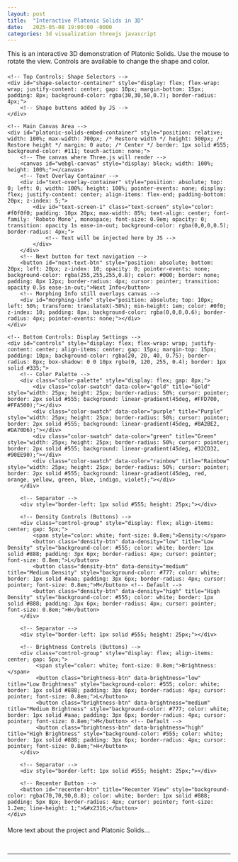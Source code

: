 ```yaml
---
layout: post
title:  "Interactive Platonic Solids in 3D"
date:   2025-05-08 19:00:00 -0000
categories: 3d visualization threejs javascript
---
```


<style>
@import url('https://fonts.googleapis.com/css2?family=Roboto+Mono&display=swap');

/* Use Roboto Mono for overlay text and make background transparent */
#text-screen-1 {
  font-family: 'Roboto Mono', monospace !important;
  background-color: transparent !important;
}
</style>

This is an interactive 3D demonstration of Platonic Solids. Use the mouse to rotate the view. Controls are available to change the shape and color.

<!-- Container for the whole interactive component -->
<div id="platonic-solids-interactive-block" style="margin-top: 20px; margin-bottom: 20px;">

    <!-- Top Controls: Shape Selectors -->
    <div id="shape-selector-container" style="display: flex; flex-wrap: wrap; justify-content: center; gap: 10px; margin-bottom: 15px; padding: 8px; background-color: rgba(30,30,50,0.7); border-radius: 4px;">
        <!-- Shape buttons added by JS -->
    </div>

    <!-- Main Canvas Area -->
    <div id="platonic-solids-embed-container" style="position: relative; width: 100%; max-width: 700px; /* Restore width */ height: 500px; /* Restore height */ margin: 0 auto; /* Center */ border: 1px solid #555; background-color: #111; touch-action: none;">
        <!-- The canvas where Three.js will render -->
        <canvas id="webgl-canvas" style="display: block; width: 100%; height: 100%;"></canvas>
        <!-- Text Overlay Container -->
        <div id="text-overlay-container" style="position: absolute; top: 0; left: 0; width: 100%; height: 100%; pointer-events: none; display: flex; justify-content: center; align-items: flex-end; padding-bottom: 20px; z-index: 5;">
            <div id="text-screen-1" class="text-screen" style="color: #f0f0f0; padding: 10px 20px; max-width: 85%; text-align: center; font-family: 'Roboto Mono', monospace; font-size: 0.9em; opacity: 0; transition: opacity 1s ease-in-out; background-color: rgba(0,0,0,0.5); border-radius: 4px;">
                <!-- Text will be injected here by JS -->
            </div>
        </div>
        <!-- Next button for text navigation -->
        <button id="next-text-btn" style="position: absolute; bottom: 20px; left: 20px; z-index: 10; opacity: 0; pointer-events: none; background-color: rgba(255,255,255,0.8); color: #000; border: none; padding: 8px 12px; border-radius: 4px; cursor: pointer; transition: opacity 0.5s ease-in-out;">Next Info</button>
        <!-- Morphing Info still overlays canvas -->
        <div id="morphing-info" style="position: absolute; top: 10px; left: 50%; transform: translateX(-50%); min-height: 1em; color: #0f0; z-index: 10; padding: 8px; background-color: rgba(0,0,0,0.6); border-radius: 4px; pointer-events: none;"></div>
    </div>

    <!-- Bottom Controls: Display Settings -->
    <div id="controls" style="display: flex; flex-wrap: wrap; justify-content: center; align-items: center; gap: 15px; margin-top: 15px; padding: 10px; background-color: rgba(20, 20, 40, 0.75); border-radius: 8px; box-shadow: 0 0 10px rgba(0, 120, 255, 0.4); border: 1px solid #335;">
        <!-- Color Palette -->
        <div class="color-palette" style="display: flex; gap: 8px;">
            <div class="color-swatch" data-color="gold" title="Gold" style="width: 25px; height: 25px; border-radius: 50%; cursor: pointer; border: 2px solid #555; background: linear-gradient(45deg, #FFD700, #FFA500);"></div>
            <div class="color-swatch" data-color="purple" title="Purple" style="width: 25px; height: 25px; border-radius: 50%; cursor: pointer; border: 2px solid #555; background: linear-gradient(45deg, #8A2BE2, #DA70D6);"></div>
            <div class="color-swatch" data-color="green" title="Green" style="width: 25px; height: 25px; border-radius: 50%; cursor: pointer; border: 2px solid #555; background: linear-gradient(45deg, #32CD32, #90EE90);"></div>
            <div class="color-swatch" data-color="rainbow" title="Rainbow" style="width: 25px; height: 25px; border-radius: 50%; cursor: pointer; border: 2px solid #555; background: linear-gradient(45deg, red, orange, yellow, green, blue, indigo, violet);"></div>
        </div>
        
        <!-- Separator -->
        <div style="border-left: 1px solid #555; height: 25px;"></div>

        <!-- Density Controls (Buttons) -->
        <div class="control-group" style="display: flex; align-items: center; gap: 5px;">
            <span style="color: white; font-size: 0.8em;">Density:</span>
            <button class="density-btn" data-density="low" title="Low Density" style="background-color: #555; color: white; border: 1px solid #888; padding: 3px 6px; border-radius: 4px; cursor: pointer; font-size: 0.8em;">L</button>
            <button class="density-btn" data-density="medium" title="Medium Density" style="background-color: #777; color: white; border: 1px solid #aaa; padding: 3px 6px; border-radius: 4px; cursor: pointer; font-size: 0.8em;">M</button> <!-- Default -->
            <button class="density-btn" data-density="high" title="High Density" style="background-color: #555; color: white; border: 1px solid #888; padding: 3px 6px; border-radius: 4px; cursor: pointer; font-size: 0.8em;">H</button>
        </div>

        <!-- Separator -->
        <div style="border-left: 1px solid #555; height: 25px;"></div>

        <!-- Brightness Controls (Buttons) -->
        <div class="control-group" style="display: flex; align-items: center; gap: 5px;">
             <span style="color: white; font-size: 0.8em;">Brightness:</span>
             <button class="brightness-btn" data-brightness="low" title="Low Brightness" style="background-color: #555; color: white; border: 1px solid #888; padding: 3px 6px; border-radius: 4px; cursor: pointer; font-size: 0.8em;">L</button>
             <button class="brightness-btn" data-brightness="medium" title="Medium Brightness" style="background-color: #777; color: white; border: 1px solid #aaa; padding: 3px 6px; border-radius: 4px; cursor: pointer; font-size: 0.8em;">M</button> <!-- Default -->
             <button class="brightness-btn" data-brightness="high" title="High Brightness" style="background-color: #555; color: white; border: 1px solid #888; padding: 3px 6px; border-radius: 4px; cursor: pointer; font-size: 0.8em;">H</button>
        </div>

        <!-- Separator -->
        <div style="border-left: 1px solid #555; height: 25px;"></div>

        <!-- Recenter Button -->
        <button id="recenter-btn" title="Recenter View" style="background-color: rgba(70,70,90,0.8); color: white; border: 1px solid #888; padding: 5px 8px; border-radius: 4px; cursor: pointer; font-size: 1.2em; line-height: 1;">&#x2316;</button>
    </div>

</div>

<!-- Rest of your blog post content -->
More text about the project and Platonic Solids...

<br />
<hr />

<!-- Scripts: Load libraries first, then your custom script. -->
<!-- Placed at the end to ensure HTML elements are loaded. -->

<!-- Three.js library (r128 as per consultant's example) -->
<script src="https://cdnjs.cloudflare.com/ajax/libs/three.js/r128/three.min.js"></script>

<!-- GSAP library (3.9.1 as per consultant's example) -->
<script src="https://cdnjs.cloudflare.com/ajax/libs/gsap/3.9.1/gsap.min.js"></script>

<!-- OrbitControls for Three.js r128 -->
<script src="https://unpkg.com/three@0.128.0/examples/js/controls/OrbitControls.js"></script>

<!-- Solid configuration and presentation data -->
<script src="{{ '/assets/js/platonic-solids/solid-data.js' | relative_url }}"></script>

<!-- Your custom Platonic Solids script -->
<script src="{{ '/assets/js/platonic-solids/main.js'      | relative_url }}"></script>

<!-- (Optional) Link to your custom CSS if you created one -->
<!-- <link rel="stylesheet" href="{{ '/assets/css/platonic-solids/style.css' | relative_url }}"> --> 